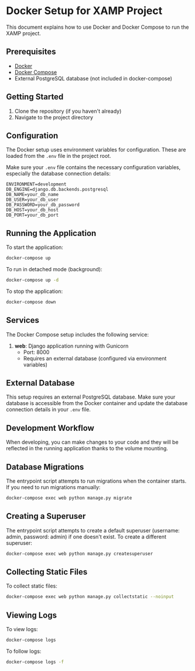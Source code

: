 # Docker Setup for XAMP Project

This document explains how to use Docker and Docker Compose to run the XAMP project.

## Prerequisites

- [Docker](https://docs.docker.com/get-docker/)
- [Docker Compose](https://docs.docker.com/compose/install/)
- External PostgreSQL database (not included in docker-compose)

## Getting Started

1. Clone the repository (if you haven't already)
2. Navigate to the project directory

## Configuration

The Docker setup uses environment variables for configuration. These are loaded from the `.env` file in the project root.

Make sure your `.env` file contains the necessary configuration variables, especially the database connection details:

```
ENVIRONMENT=development
DB_ENGINE=django.db.backends.postgresql
DB_NAME=your_db_name
DB_USER=your_db_user
DB_PASSWORD=your_db_password
DB_HOST=your_db_host
DB_PORT=your_db_port
```

## Running the Application

To start the application:

```bash
docker-compose up
```

To run in detached mode (background):

```bash
docker-compose up -d
```

To stop the application:

```bash
docker-compose down
```

## Services

The Docker Compose setup includes the following service:

1. **web**: Django application running with Gunicorn
   - Port: 8000
   - Requires an external database (configured via environment variables)

## External Database

This setup requires an external PostgreSQL database. Make sure your database is accessible from the Docker container and update the database connection details in your `.env` file.

## Development Workflow

When developing, you can make changes to your code and they will be reflected in the running application thanks to the volume mounting.

## Database Migrations

The entrypoint script attempts to run migrations when the container starts. If you need to run migrations manually:

```bash
docker-compose exec web python manage.py migrate
```

## Creating a Superuser

The entrypoint script attempts to create a default superuser (username: admin, password: admin) if one doesn't exist. To create a different superuser:

```bash
docker-compose exec web python manage.py createsuperuser
```

## Collecting Static Files

To collect static files:

```bash
docker-compose exec web python manage.py collectstatic --noinput
```

## Viewing Logs

To view logs:

```bash
docker-compose logs
```

To follow logs:

```bash
docker-compose logs -f
```
